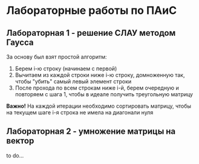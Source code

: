 # Лабораторные работы по ПАиС

## Лабораторная 1 - решение СЛАУ методом Гаусса

За основу был взят простой алгоритм:
1. Берем i-ю строку (начинаем с первой)
2. Вычитаем из каждой строки ниже i-ю строку, домноженную так, чтобы "убить" самый левый элемент строки
3. После прохода по всем строкам ниже i-й, берем очередную и повторяем с шага 1, чтобы в идеале получить треугольную матрицу

**Важно!**
На каждой итерации необходимо сортировать матрицу, чтобы на текущем шаге i-я строка не имела на диагонали нуля

## Лабораторная 2 - умножение матрицы на вектор

to do...